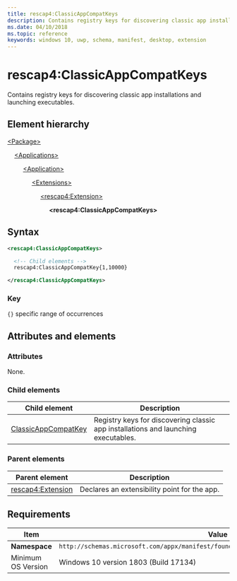 ```yaml
---
title: rescap4:ClassicAppCompatKeys
description: Contains registry keys for discovering classic app installations and launching executables.
ms.date: 04/10/2018
ms.topic: reference
keywords: windows 10, uwp, schema, manifest, desktop, extension 
---
```


# rescap4:ClassicAppCompatKeys

Contains registry keys for discovering classic app installations and launching executables.

## Element hierarchy

[\<Package\>](element-package.md)

&nbsp;&nbsp;&nbsp;&nbsp;[\<Applications\>](element-applications.md)

&nbsp;&nbsp;&nbsp;&nbsp; &nbsp;&nbsp;&nbsp;&nbsp;[\<Application\>](element-application.md)

&nbsp;&nbsp;&nbsp;&nbsp; &nbsp;&nbsp;&nbsp;&nbsp; &nbsp;&nbsp;&nbsp;&nbsp;[\<Extensions\>](element-1-extensions.md)

&nbsp;&nbsp;&nbsp;&nbsp; &nbsp;&nbsp;&nbsp;&nbsp; &nbsp;&nbsp;&nbsp;&nbsp; &nbsp;&nbsp;&nbsp;&nbsp;[\<rescap4:Extension\>](element-rescap4-extension.md)

&nbsp;&nbsp;&nbsp;&nbsp; &nbsp;&nbsp;&nbsp;&nbsp; &nbsp;&nbsp;&nbsp;&nbsp; &nbsp;&nbsp;&nbsp;&nbsp; &nbsp;&nbsp;&nbsp;&nbsp;**\<rescap4:ClassicAppCompatKeys\>**

## Syntax

```xml
<rescap4:ClassicAppCompatKeys>

  <!-- Child elements -->
  rescap4:ClassicAppCompatKey{1,10000}

</rescap4:ClassicAppCompatKeys>
```

### Key

`{}` specific range of occurrences  

## Attributes and elements

### Attributes

None.

### Child elements

| Child element | Description |
|-|-|
| [ClassicAppCompatKey](element-rescap4-classicappcompatkey.md) | Registry keys for discovering classic app installations and launching executables. |

### Parent elements

| Parent element | Description |
|-|-|
| [rescap4:Extension](element-rescap4-extension.md) | Declares an extensibility point for the app. |

## Requirements

| Item | Value |
|--|--|
| **Namespace** | `http://schemas.microsoft.com/appx/manifest/foundation/windows10/restrictedcapabilities/4` |
| Minimum OS Version | Windows 10 version 1803 (Build 17134) |

